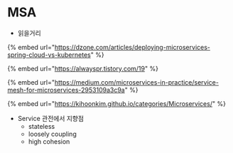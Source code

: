 # MSA

* 읽을거리

{% embed url="https://dzone.com/articles/deploying-microservices-spring-cloud-vs-kubernetes" %}



{% embed url="https://alwayspr.tistory.com/19" %}

{% embed url="https://medium.com/microservices-in-practice/service-mesh-for-microservices-2953109a3c9a" %}

{% embed url="https://kihoonkim.github.io/categories/Microservices/" %}





* Service 관전에서 지향점
  * stateless
  * loosely coupling
  * high cohesion

